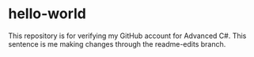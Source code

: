 # hello-world
This repository is for verifying my GitHub account for Advanced C#. This sentence is me making changes through the readme-edits branch. 
